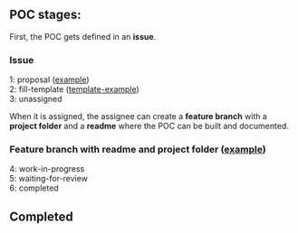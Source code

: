## POC stages:
First, the POC gets defined in an **issue**. 

### Issue
1: proposal ([example](https://github.com/teamforus/proofs-of-concept/issues/36))  
2: fill-template ([template-example](https://github.com/teamforus/proofs-of-concept/blob/master/workflow_template.md))  
3: unassigned

When it is assigned, the assignee can create a **feature branch** with a **project folder** and a **readme** where the POC can be built and documented.
  
### Feature branch with readme and project folder ([example](https://github.com/teamforus/proofs-of-concept/tree/poc0-example/poc0-example))  
4: work-in-progress  
5: waiting-for-review   
6: completed  


## Completed 
